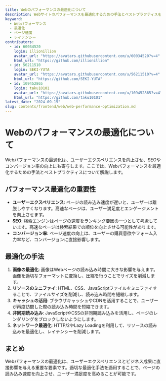```yaml
---
title: Webのパフォーマンスの最適化について
description: Webサイトのパフォーマンスを最適化するための手法とベストプラクティスを紹介します。
keyword:
  - Webパフォーマンス
  - 最適化
  - ページ速度
  - レイテンシー
contributors:
  - id: 60034520
    login: illionillion
    avatar_url: "https://avatars.githubusercontent.com/u/60034520?v=4"
    html_url: "https://github.com/illionillion"
  - id: 56211510
    login: SEKI-YUTA
    avatar_url: "https://avatars.githubusercontent.com/u/56211510?v=4"
    html_url: "https://github.com/SEKI-YUTA"
  - id: 109452865
    login: taku10101
    avatar_url: "https://avatars.githubusercontent.com/u/109452865?v=4"
    html_url: "https://github.com/taku10101"
latest_date: "2024-09-15"
slug: contents/frontend/web/web-performance-optimization.md
---
```


# Webのパフォーマンスの最適化について

Webパフォーマンスの最適化は、ユーザーエクスペリエンスを向上させ、SEOやコンバージョン率の向上にも寄与します。ここでは、Webパフォーマンスを最適化するための手法とベストプラクティスについて解説します。

## パフォーマンス最適化の重要性

- **ユーザーエクスペリエンス**: ページの読み込み速度が遅いと、ユーザーは離脱しやすくなります。高速なページは、ユーザー満足度とエンゲージメントを向上させます。
- **SEO**: 検索エンジンはページの速度をランキング要因の一つとして考慮しています。高速なページは検索結果での順位を向上させる可能性があります。
- **コンバージョン率**: ページ速度の向上は、ユーザーの購買意欲やフォーム入力率など、コンバージョンに直接影響します。

## 最適化の手法

1. **画像の最適化**: 画像はWebページの読み込み時間に大きな影響を与えます。画像を適切なフォーマットに変換し、圧縮を行うことでサイズを削減します。
2. **リソースのミニファイ**: HTML、CSS、JavaScriptファイルをミニファイすることで、ファイルサイズを削減し、読み込み時間を短縮します。
3. **キャッシュの活用**: ブラウザキャッシュやCDNを活用することで、ユーザーが再度訪問した際の読み込み時間を短縮できます。
4. **非同期読み込み**: JavaScriptやCSSの非同期読み込みを活用し、ページのレンダリングをブロックしないようにします。
5. **ネットワーク最適化**: HTTP/2やLazy Loadingを利用して、リソースの読み込みを最適化し、レイテンシーを削減します。

## まとめ

Webパフォーマンスの最適化は、ユーザーエクスペリエンスとビジネス成果に直接影響を与える重要な要素です。適切な最適化手法を適用することで、ページの読み込み速度を向上させ、ユーザー満足度を高めることが可能です。

